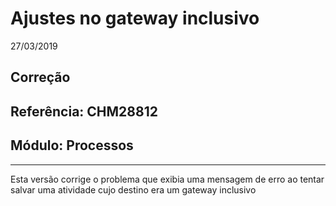 # Ajustes no gateway inclusivo
27/03/2019
## Correção
## Referência: CHM28812
## Módulo: Processos
***

Esta versão corrige o problema que exibia uma mensagem de erro ao tentar salvar uma atividade cujo destino era um gateway inclusivo
